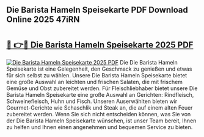 ## Die Barista Hameln Speisekarte PDF Download Online 2025 47iRN

# <h2><a href="http://gca69pq.nevu.top/?p=Die+Barista+Hameln+Speisekarte">🔗 👉🔴 Die Barista Hameln Speisekarte 2025 PDF</a></h2>

[![Die Barista Hameln Speisekarte 2025 PDF](https://i.imgur.com/dBaPXMq.png)](http://gca69pq.nevu.top/?p=Die+Barista+Hameln+Speisekarte)
Die Die Barista Hameln Speisekarte ist eine Gelegenheit, den Geschmack zu genießen und etwas für sich selbst zu wählen. Unsere Die Barista Hameln Speisekarte bietet eine große Auswahl an leichten und frischen Salaten, die mit frischem Gemüse und Obst zubereitet werden. Für Fleischliebhaber bietet unsere Die Barista Hameln Speisekarte eine große Auswahl an Gerichten: Rindfleisch, Schweinefleisch, Huhn und Fisch. Unseren Auserwählten bieten wir Gourmet-Gerichte wie Schaschlik und Steak an, die auf einem alten Feuer zubereitet werden. Wenn Sie sich nicht entscheiden können, was Sie von der Die Barista Hameln Speisekarte wünschen, ist unser Team bereit, Ihnen zu helfen und Ihnen einen angenehmen und bequemen Service zu bieten.

